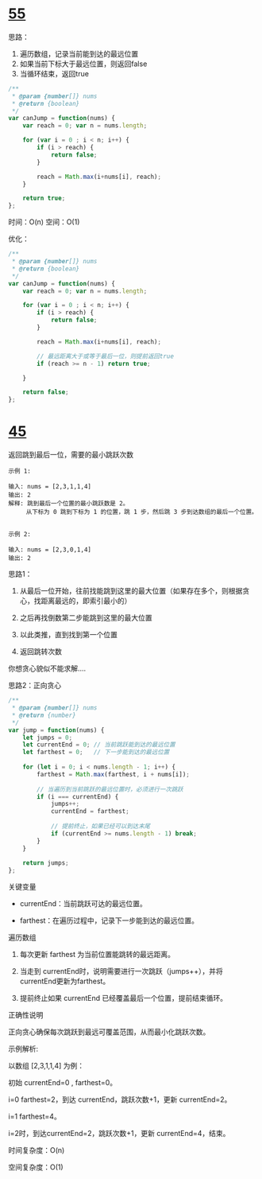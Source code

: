 # [55](https://leetcode.cn/problems/jump-game/description/?envType=study-plan-v2&envId=top-interview-150)

思路：
1. 遍历数组，记录当前能到达的最远位置
2. 如果当前下标大于最远位置，则返回false
3. 当循环结束，返回true

```js
/**
 * @param {number[]} nums
 * @return {boolean}
 */
var canJump = function(nums) {
    var reach = 0; var n = nums.length;

    for (var i = 0 ; i < n; i++) {
        if (i > reach) {
            return false;
        }

        reach = Math.max(i+nums[i], reach);
    }

    return true;
};
```

时间：O(n)
空间：O(1)

优化：

```js
/**
 * @param {number[]} nums
 * @return {boolean}
 */
var canJump = function(nums) {
    var reach = 0; var n = nums.length;

    for (var i = 0 ; i < n; i++) {
        if (i > reach) {
            return false;
        }

        reach = Math.max(i+nums[i], reach);

        // 最远距离大于或等于最后一位，则提前返回true
        if (reach >= n - 1) return true;

    }

    return false;
};
```


# [45](https://leetcode.cn/problems/jump-game-ii/description/?envType=study-plan-v2&envId=top-interview-150)

返回跳到最后一位，需要的最小跳跃次数

```
示例 1:

输入: nums = [2,3,1,1,4]
输出: 2
解释: 跳到最后一个位置的最小跳跃数是 2。
     从下标为 0 跳到下标为 1 的位置，跳 1 步，然后跳 3 步到达数组的最后一个位置。


示例 2:

输入: nums = [2,3,0,1,4]
输出: 2
```

思路1：

1. 从最后一位开始，往前找能跳到这里的最大位置（如果存在多个，则根据贪心，找距离最远的，即索引最小的）

2. 之后再找倒数第二步能跳到这里的最大位置

3. 以此类推，直到找到第一个位置

4. 返回跳转次数


你想贪心貌似不能求解....



思路2：正向贪心

```js
/**
 * @param {number[]} nums
 * @return {number}
 */
var jump = function(nums) {
    let jumps = 0;
    let currentEnd = 0; // 当前跳跃能到达的最远位置
    let farthest = 0;   // 下一步能到达的最远位置
    
    for (let i = 0; i < nums.length - 1; i++) {
        farthest = Math.max(farthest, i + nums[i]);
        
        // 当遍历到当前跳跃的最远位置时，必须进行一次跳跃
        if (i === currentEnd) {
            jumps++;
            currentEnd = farthest;
            
            // 提前终止，如果已经可以到达末尾
            if (currentEnd >= nums.length - 1) break;
        }
    }
    
    return jumps;
};
```

关键变量

- currentEnd：当前跳跃可达的最远位置。

- farthest：在遍历过程中，记录下一步能到达的最远位置。

遍历数组

1. 每次更新 farthest 为当前位置能跳转的最远距离。

2. 当走到 currentEnd时，说明需要进行一次跳跃（jumps++），并将currentEnd更新为farthest。

3. 提前终止如果 currentEnd 已经覆盖最后一个位置，提前结束循环。


正确性说明

正向贪心确保每次跳跃到最远可覆盖范围，从而最小化跳跃次数。


示例解析:

以数组 [2,3,1,1,4] 为例：

初始 currentEnd=0 , farthest=0。

i=0 farthest=2，到达 currentEnd，跳跃次数+1，更新 currentEnd=2。

i=1 farthest=4。

i=2时，到达currentEnd=2，跳跃次数+1，更新 currentEnd=4，结束。


时间复杂度：O(n)

空间复杂度：O(1)
